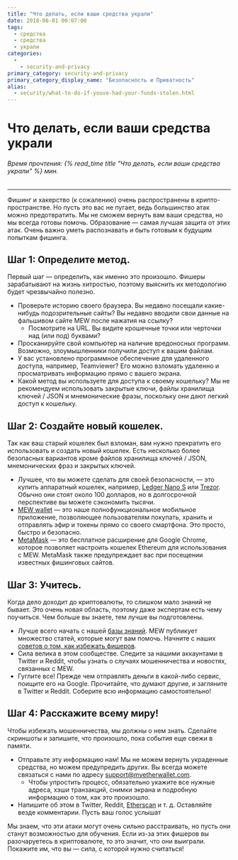 ```yaml
---
title: "Что делать, если ваши средства украли"
date: 2018-06-01 00:07:00
tags:
  - средства
  - средства
  - украли
categories:
  - 
    - security-and-privacy
primary_category: security-and-privacy
primary_category_display_name: "Безопасность и Приватность"
alias:
  - security/what-to-do-if-youve-had-your-funds-stolen.html
---
```


# **Что делать, если ваши средства украли**

###### Время прочтения: {% read_time title "Что делать, если ваши средства украли" %} мин.

* * *

Фишинг и хакерство (к сожалению) очень распространены в крипто-пространстве. Но пусть это вас не пугает, ведь большинство атак можно предотвратить. Мы не сможем вернуть вам ваши средства, но мы всегда готовы помочь. Образование — самая лучшая защита от этих атак. Очень важно уметь распознавать и быть готовым к будущим попыткам фишинга.

## **Шаг 1: Определите метод.**

Первый шаг — определить, как именно это произошло. Фишеры зарабатывают на жизнь хитростью, поэтому выяснить их методологию будет чрезвычайно полезно.

-   Проверьте историю своего браузера. Вы недавно посещали какие-нибудь подозрительные сайты? Вы недавно вводили свои данные на фальшивом сайте MEW после нажатия на ссылку?
    -   Посмотрите на URL. Вы видите крошечные точки или черточки над (или под) буквами?
-   Просканируйте свой компьютер на наличие вредоносных программ. Возможно, злоумышленники получили доступ к вашим файлам.
-   У вас установлено программное обеспечение для удаленного доступа, например, Teamviewer? Его можно взломать удаленно и просматривать информацию прямо с вашего экрана.
-   Какой метод вы используете для доступа к своему кошельку? Мы не рекомендуем использовать закрытые ключи, файлы хранилища ключей / JSON и мнемонические фразы, поскольку они дают легкий доступ к кошельку.

## **Шаг 2: Создайте новый кошелек.**

Так как ваш старый кошелек был взломан, вам нужно прекратить его использовать и создать новый кошелек. Есть несколько более безопасных вариантов кроме файлов хранилища ключей / JSON, мнемонических фраз и закрытых ключей.

-   Лучшее, что вы можете сделать для своей безопасности, — это купить аппаратный кошелек, например, [Ledger Nano S](https://www.ledger.com/?r=fa4b) или [Trezor](https://shop.trezor.io/?a=myetherwallet.com). Обычно они стоят около 100 долларов, но в долгосрочной перспективе вы можете сэкономить тысячи.
-   [MEW wallet](/@@@@@@/mewwallet/mewwallet-user-guide/) — это наше полнофункциональное мобильное приложение, позволяющее пользователям покупать, хранить и отправлять эфир и токены прямо со своего смартфона. Это просто, быстро и безопасно.
-   [MetaMask](https://chrome.google.com/webstore/detail/metamask/nkbihfbeogaeaoehlefnkodbefgpgknn?hl=en) — это бесплатное расширение для Google Chrome, которое позволяет настроить кошелек Ethereum для использования с MEW. MetaMask также предупреждает вас при посещении известных фишинговых сайтов.

## **Шаг 3: Учитесь.**

Когда дело доходит до криптовалюты, то слишком мало знаний не бывает. Это очень новая область, поэтому даже экспертам есть чему поучиться. Чем больше вы знаете, тем лучше вы подготовлены.

-   Лучше всего начать с нашей [базы знаний](https://kb.myetherwallet.com). MEW публикует множество статей, которые могут вам помочь. Начните с наших [советов о том, как избежать фишеров](/@@@@@@/security-and-privacy/pro-tips-how-to-avoid-phishing-scams/).
-   Сила велика в этом сообществе. Следите за нашими аккаунтами в Twitter и Reddit, чтобы узнать о случаях мошенничества и новостях, связанных с MEW.
-   Гуглите все! Прежде чем отправлять деньги в какой-либо сервис, поищите его на Google. Прочитайте, что думают другие, и загляните в Twitter и Reddit. Соберите всю информацию самостоятельно!

## **Шаг 4: Расскажите всему миру!**

Чтобы избежать мошенничества, мы должны о нем знать. Сделайте скриншоты и запишите, что произошло, пока события еще свежи в памяти.

-   Отправьте эту информацию нам! Мы не можем вернуть украденные средства, но можем предупредить других. Вы всегда можете связаться с нами по адресу [support@myetherwallet.com](mailto:support@myetherwallet.com).
    -   Чтобы упростить процесс, обязательно укажите все нужные адреса, хэши транзакций, снимки экрана и подробную информацию о том, как это произошло.
-   Напишите об этом в Twitter, Reddit, [Etherscan](https://etherscan.io) и т. д. Оставляйте везде комментарии. Пусть ваш голос услышат

Мы знаем, что эти атаки могут очень сильно расстраивать, но пусть они станут возможностью для обучения. Если из-за этих фишеров вы разочаруетесь в криптовалюте, то это значит, что они выиграли. Покажите им, что вы — сила, с которой нужно считаться!
